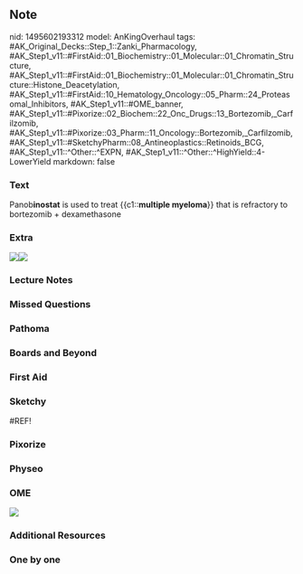 ## Note
nid: 1495602193312
model: AnKingOverhaul
tags: #AK_Original_Decks::Step_1::Zanki_Pharmacology, #AK_Step1_v11::#FirstAid::01_Biochemistry::01_Molecular::01_Chromatin_Structure, #AK_Step1_v11::#FirstAid::01_Biochemistry::01_Molecular::01_Chromatin_Structure::Histone_Deacetylation, #AK_Step1_v11::#FirstAid::10_Hematology_Oncology::05_Pharm::24_Proteasomal_Inhibitors, #AK_Step1_v11::#OME_banner, #AK_Step1_v11::#Pixorize::02_Biochem::22_Onc_Drugs::13_Bortezomib,_Carfilzomib, #AK_Step1_v11::#Pixorize::03_Pharm::11_Oncology::Bortezomib,_Carfilzomib, #AK_Step1_v11::#SketchyPharm::08_Antineoplastics::Retinoids_BCG, #AK_Step1_v11::^Other::^EXPN, #AK_Step1_v11::^Other::^HighYield::4-LowerYield
markdown: false

### Text
<div>
  <!--anki-->
  <div>
    Panob<b>inostat</b> is used to treat {{c1::<b>multiple
    myeloma</b>}} that is refractory to bortezomib + dexamethasone
  </div>
</div>

### Extra
<img src="paste-180307022053377.jpg"><img src=
"paste-181024281591809.jpg">

### Lecture Notes


### Missed Questions


### Pathoma


### Boards and Beyond


### First Aid


### Sketchy
#REF!

### Pixorize


### Physeo


### OME
<div class="ome-widget">
  <a href="https://onlinemeded.org?ref=anki"><img src=
  "_OME_AnkiFlashcards_General_7.png"></a>
</div>

### Additional Resources


### One by one

